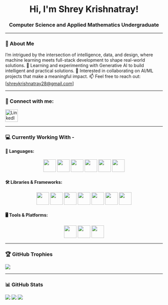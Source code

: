 <h1 align="center">Hi, I'm Shrey Krishnatray!</h1>
<h3 align="center">Computer Science and Applied Mathematics Undergraduate</h3>

---

### 🌟 About Me

I’m intrigued by the intersection of intelligence, data, and design, where machine learning meets full-stack development to shape real-world solutions.
🌱 Learning and experimenting with Generative AI to build intelligent and practical solutions.
👯 Interested in collaborating on AI/ML projects that make a meaningful impact.
📫 Feel free to reach out: [shreykrishnatray28@gmail.com]


---

### 🔗 Connect with me:
<p align="left">
<a href="https://www.linkedin.com/in/[your-linkedin]/" target="blank"><img align="center" src="https://cdn.jsdelivr.net/gh/devicons/devicon/icons/linkedin/linkedin-original.svg" alt="LinkedIn" height="40" /></a>


---

### 💻 Currently Working With -

#### 📝 Languages:
<p align="center">
<img src="https://cdn.jsdelivr.net/gh/devicons/devicon/icons/python/python-original.svg" height="40"/>
<img src="https://cdn.jsdelivr.net/gh/devicons/devicon/icons/java/java-original.svg" height="40"/>
<img src="https://cdn.jsdelivr.net/gh/devicons/devicon/icons/c/c-original.svg" height="40"/>
<img src="https://cdn.jsdelivr.net/gh/devicons/devicon/icons/javascript/javascript-original.svg" height="40"/>
<img src="https://cdn.jsdelivr.net/gh/devicons/devicon/icons/html5/html5-original.svg" height="40"/>
<img src="https://cdn.jsdelivr.net/gh/devicons/devicon/icons/css3/css3-original.svg" height="40"/>
</p>

#### 🛠️ Libraries & Frameworks:
<p align="center">
<img src="https://cdn.jsdelivr.net/gh/devicons/devicon/icons/react/react-original.svg" height="40"/>
<img src="https://cdn.jsdelivr.net/gh/devicons/devicon/icons/numpy/numpy-original.svg" height="40"/>
<img src="https://cdn.jsdelivr.net/gh/devicons/devicon/icons/matplotlib/matplotlib-original.svg" height="40"/>
<img src="https://cdn.jsdelivr.net/gh/devicons/devicon/icons/scikit-learn/scikit-learn-original.svg" height="40"/>
<img src="https://raw.githubusercontent.com/devicons/devicon/master/icons/scikit-learn/scikit-learn-original.svg" height="40"/>
<img src="https://cdn.jsdelivr.net/gh/devicons/devicon/icons/pytorch/pytorch-original.svg" height="40"/>
<img src="https://cdn.jsdelivr.net/gh/devicons/devicon/icons/jupyter/jupyter-original.svg" height="40"/>
</p>

#### 🖥️ Tools & Platforms:
<p align="center">
<img src="https://cdn.jsdelivr.net/gh/devicons/devicon/icons/docker/docker-original.svg" height="40"/>
<img src="https://cdn.jsdelivr.net/gh/devicons/devicon/icons/git/git-original.svg" height="40"/>
<img src="https://cdn.jsdelivr.net/gh/devicons/devicon/icons/vscode/vscode-original.svg" height="40"/>
</p>

---

### 🏆 GitHub Trophies
![](https://github-profile-trophy.vercel.app/?username=Shreykrishnatray&theme=radical&no-frame=false&no-bg=true&margin-w=4)

---

### 📊 GitHub Stats
![](https://github-readme-stats.vercel.app/api?username=Shreykrishnatray&show_icons=true&theme=radical)
![](https://github-readme-streak-stats.herokuapp.com/?user=Shreykrishnatray&theme=radical)
![](https://github-readme-stats.vercel.app/api/top-langs/?username=Shreykrishnatray&layout=compact&theme=radical)
